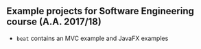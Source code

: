 ## Example projects for Software Engineering course (A.A. 2017/18)

 + ```beat``` contains an MVC example and JavaFX examples
